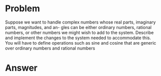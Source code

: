 # Problem
Suppose we want to handle complex numbers whose real parts, imaginary parts, magnitudes, and an- gles can be either ordinary numbers, rational numbers, or other numbers we might wish to add to the system. Describe and implement the changes to the system needed to accommodate this. You will have to define operations such as sine and cosine that are generic over ordinary numbers and rational numbers

# Answer
